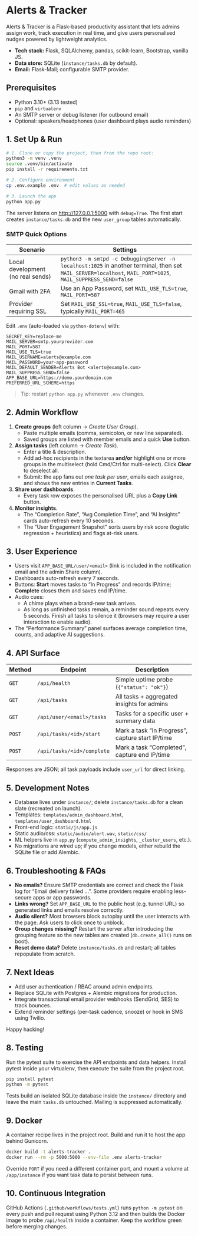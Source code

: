 # Alerts & Tracker

Alerts & Tracker is a Flask-based productivity assistant that lets admins assign work, track execution in real time, and give users personalised nudges powered by lightweight analytics.

- **Tech stack:** Flask, SQLAlchemy, pandas, scikit-learn, Bootstrap, vanilla JS.
- **Data store:** SQLite (`instance/tasks.db` by default).
- **Email:** Flask-Mail; configurable SMTP provider.

## Prerequisites

- Python 3.10+ (3.13 tested)
- `pip` and `virtualenv`
- An SMTP server or debug listener (for outbound email)
- Optional: speakers/headphones (user dashboard plays audio reminders)

## 1. Set Up & Run

```bash
# 1. Clone or copy the project, then from the repo root:
python3 -m venv .venv
source .venv/bin/activate
pip install -r requirements.txt

# 2. Configure environment
cp .env.example .env  # edit values as needed

# 3. Launch the app
python app.py
```

The server listens on http://127.0.0.1:5000 with `debug=True`. The first start creates `instance/tasks.db` and the new `user_group` tables automatically.

### SMTP Quick Options

| Scenario | Settings |
| --- | --- |
| Local development (no real sends) | `python3 -m smtpd -c DebuggingServer -n localhost:1025` in another terminal, then set `MAIL_SERVER=localhost`, `MAIL_PORT=1025`, `MAIL_SUPPRESS_SEND=false` |
| Gmail with 2FA | Use an App Password, set `MAIL_USE_TLS=true`, `MAIL_PORT=587` |
| Provider requiring SSL | Set `MAIL_USE_SSL=true`, `MAIL_USE_TLS=false`, typically `MAIL_PORT=465` |

Edit `.env` (auto-loaded via `python-dotenv`) with:

```
SECRET_KEY=replace-me
MAIL_SERVER=smtp.yourprovider.com
MAIL_PORT=587
MAIL_USE_TLS=true
MAIL_USERNAME=alerts@example.com
MAIL_PASSWORD=your-app-password
MAIL_DEFAULT_SENDER=Alerts Bot <alerts@example.com>
MAIL_SUPPRESS_SEND=false
APP_BASE_URL=https://demo.yourdomain.com
PREFERRED_URL_SCHEME=https
```

> Tip: restart `python app.py` whenever `.env` changes.

## 2. Admin Workflow

1. **Create groups** (left column → _Create User Group_).
   - Paste multiple emails (comma, semicolon, or new line separated).
   - Saved groups are listed with member emails and a quick **Use** button.
2. **Assign tasks** (left column → _Create Task_).
   - Enter a title & description.
   - Add ad-hoc recipients in the textarea **and/or** highlight one or more groups in the multiselect (hold Cmd/Ctrl for multi-select). Click **Clear** to deselect all.
   - Submit: the app fans out _one task per user_, emails each assignee, and shows the new entries in **Current Tasks**.
3. **Share user dashboards**.
   - Every task row exposes the personalised URL plus a **Copy Link** button.
4. **Monitor insights**.
   - The “Completion Rate”, “Avg Completion Time”, and “AI Insights” cards auto-refresh every 10 seconds.
   - The “User Engagement Snapshot” sorts users by risk score (logistic regression + heuristics) and flags at-risk users.

## 3. User Experience

- Users visit `APP_BASE_URL/user/<email>` (link is included in the notification email and the admin Share column).
- Dashboards auto-refresh every 7 seconds.
- Buttons: **Start** moves tasks to “In Progress” and records IP/time; **Complete** closes them and saves end IP/time.
- Audio cues:
  - A chime plays when a brand-new task arrives.
  - As long as unfinished tasks remain, a reminder sound repeats every 5 seconds. Finish all tasks to silence it (browsers may require a user interaction to enable audio).
- The “Performance Summary” panel surfaces average completion time, counts, and adaptive AI suggestions.

## 4. API Surface

| Method | Endpoint | Description |
| --- | --- | --- |
| `GET` | `/api/health` | Simple uptime probe (`{"status": "ok"}`) |
| `GET` | `/api/tasks` | All tasks + aggregated insights for admins |
| `GET` | `/api/user/<email>/tasks` | Tasks for a specific user + summary data |
| `POST` | `/api/tasks/<id>/start` | Mark a task “In Progress”, capture start IP/time |
| `POST` | `/api/tasks/<id>/complete` | Mark a task “Completed”, capture end IP/time |

Responses are JSON; all task payloads include `user_url` for direct linking.

## 5. Development Notes

- Database lives under `instance/`; delete `instance/tasks.db` for a clean slate (recreated on launch).
- Templates: `templates/admin_dashboard.html`, `templates/user_dashboard.html`
- Front-end logic: `static/js/app.js`
- Static audio/css: `static/audio/alert.wav`, `static/css/`
- ML helpers live in `app.py` (`compute_admin_insights`, `_cluster_users`, etc.).
- No migrations are wired up; if you change models, either rebuild the SQLite file or add Alembic.

## 6. Troubleshooting & FAQs

- **No emails?** Ensure SMTP credentials are correct and check the Flask log for “Email delivery failed …”. Some providers require enabling less-secure apps or app passwords.
- **Links wrong?** Set `APP_BASE_URL` to the public host (e.g. tunnel URL) so generated links and emails resolve correctly.
- **Audio silent?** Most browsers block autoplay until the user interacts with the page. Ask users to click once to unblock.
- **Group changes missing?** Restart the server after introducing the grouping feature so the new tables are created (`db.create_all()` runs on boot).
- **Reset demo data?** Delete `instance/tasks.db` and restart; all tables repopulate from scratch.

## 7. Next Ideas

- Add user authentication / RBAC around admin endpoints.
- Replace SQLite with Postgres + Alembic migrations for production.
- Integrate transactional email provider webhooks (SendGrid, SES) to track bounces.
- Extend reminder settings (per-task cadence, snooze) or hook in SMS using Twilio.

Happy hacking!

## 8. Testing

Run the pytest suite to exercise the API endpoints and data helpers. Install pytest inside your virtualenv, then execute the suite from the project root.

```bash
pip install pytest
python -m pytest
```

Tests build an isolated SQLite database inside the `instance/` directory and leave the main `tasks.db` untouched. Mailing is suppressed automatically.

## 9. Docker

A container recipe lives in the project root. Build and run it to host the app behind Gunicorn.

```bash
docker build -t alerts-tracker .
docker run --rm -p 5000:5000 --env-file .env alerts-tracker
```

Override `PORT` if you need a different container port, and mount a volume at `/app/instance` if you want task data to persist between runs.

## 10. Continuous Integration

GitHub Actions (`.github/workflows/tests.yml`) runs `python -m pytest` on every push and pull request using Python 3.12 and then builds the Docker image to probe `/api/health` inside a container. Keep the workflow green before merging changes.

